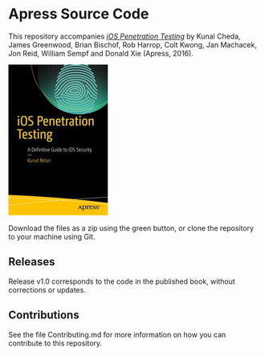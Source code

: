 # Apress Source Code

This repository accompanies [*iOS Penetration Testing*](http://www.apress.com/9781484223543) by Kunal Cheda, James Greenwood, Brian Bischof, Rob Harrop, Colt Kwong, Jan Machacek, Jon Reid, William Sempf and Donald Xie (Apress, 2016).

![Cover image](9781484223543.jpg)

Download the files as a zip using the green button, or clone the repository to your machine using Git.

## Releases

Release v1.0 corresponds to the code in the published book, without corrections or updates.

## Contributions

See the file Contributing.md for more information on how you can contribute to this repository.
